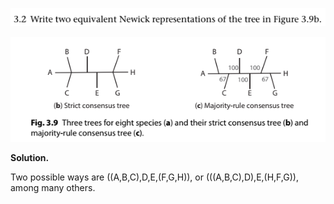 
<p>
  <img src="img/3.2-P.png">
</p>

<p>
  <img src="img/3.2-1.png">
</p>

**Solution.**

Two possible ways are ((A,B,C),D,E,(F,G,H)), or (((A,B,C),D),E,(H,F,G)),
among many others.
